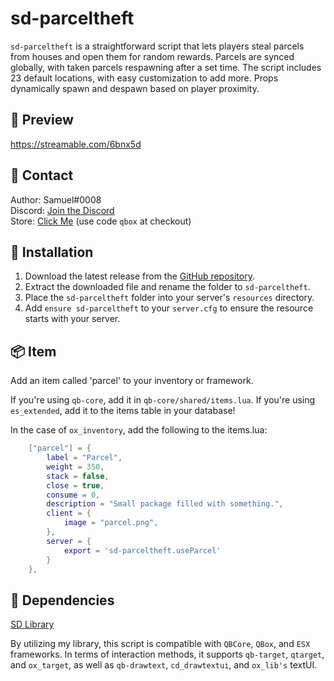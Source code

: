 # sd-parceltheft

`sd-parceltheft` is a straightforward script that lets players steal parcels from houses and open them for random rewards. Parcels are synced globally, with taken parcels respawning after a set time. The script includes 23 default locations, with easy customization to add more. Props dynamically spawn and despawn based on player proximity.

## 🎥 Preview
https://streamable.com/6bnx5d

## 🔔 Contact
Author: Samuel#0008  
Discord: [Join the Discord](https://discord.gg/samueldev)<br>
Store: [Click Me](https://fivem.samueldev.shop) (use code `qbox` at checkout)

## 💾 Installation
1. Download the latest release from the [GitHub repository](https://github.com/Samuels-Development/sd-parceltheft/releases).
2. Extract the downloaded file and rename the folder to `sd-parceltheft`.
3. Place the `sd-parceltheft` folder into your server's `resources` directory.
4. Add `ensure sd-parceltheft` to your `server.cfg` to ensure the resource starts with your server.

## 📦 Item
Add an item called 'parcel' to your inventory or framework.

If you're using `qb-core`, add it in `qb-core/shared/items.lua`.
If you're using `es_extended`, add it to the items table in your database! 

In the case of `ox_inventory`, add the following to the items.lua:
```lua
	["parcel"] = {
		label = "Parcel",
		weight = 350,
		stack = false,
		close = true,
		consume = 0,
		description = "Small package filled with something.",
		client = {
			image = "parcel.png",
		},
		server = {
			export = 'sd-parceltheft.useParcel'
		}
	},
```

## 📖 Dependencies
[SD Library](https://github.com/Samuels-Development/sd_lib/releases)

By utilizing my library, this script is compatible with `QBCore`, `QBox`, and `ESX` frameworks. In terms of interaction methods, it supports `qb-target`, `qtarget`, and `ox_target`, as well as `qb-drawtext`, `cd_drawtextui`, and `ox_lib's` textUI.
